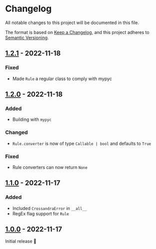 # Changelog

All notable changes to this project will be documented in this file.

The format is based on [Keep a Changelog](https://keepachangelog.com/en/1.0.0/),
and this project adheres to [Semantic Versioning](https://semver.org/spec/v2.0.0.html).

## [1.2.1] - 2022-11-18

### Fixed
- Made `Rule` a regular class to comply with mypyc

## [1.2.0] - 2022-11-18

### Added
- Building with `mypyc`

### Changed
- `Rule.converter` is now of type `Callable | bool` and defaults to `True`

### Fixed
- Rule converters can now return `None`

## [1.1.0] - 2022-11-17

### Added
- Included `CrossandraError` in `__all__`
- RegEx flag support for `Rule`

## [1.0.0] - 2022-11-17

Initial release 🎉

[1.0.0]: https://github.com/samarium-lang/Samarium/releases/tag/1.0.0
[1.1.0]: https://github.com/samarium-lang/Samarium/compare/1.0.0...1.1.0
[1.2.0]: https://github.com/samarium-lang/Samarium/compare/1.1.0...1.2.0
[1.2.1]: https://github.com/samarium-lang/Samarium/compare/1.2.0...1.2.1
